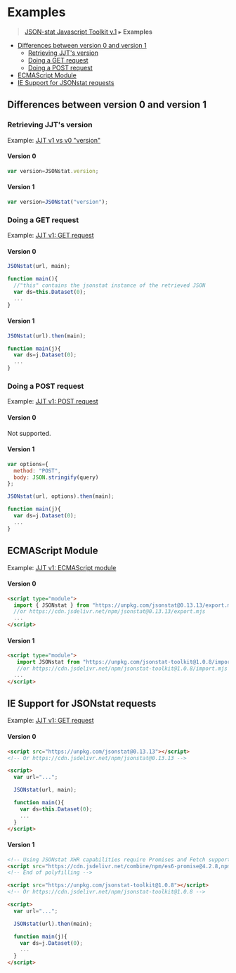 # Examples

> [JSON-stat Javascript Toolkit v.1](https://github.com/jsonstat/toolkit/blob/master/README.md) ▸ **Examples**

<ul>
  <li><a href="#differences-between-version-0-and-version-1">Differences between version 0 and version 1</a>
    <ul>
      <li><a href="#retrieving-jjts-version">Retrieving JJT's version</a></li>
      <li><a href="#doing-a-get-request">Doing a GET request</a></li>
      <li><a href="#doing-a-post-request">Doing a POST request</a></li>
    </ul>
  </li>
  <li><a href="#ecmascript-module">ECMAScript Module</a></li>
  <li><a href="#ie-support-for-jsonstat-requests">IE Support for JSONstat requests</a></li>
</ul>

## Differences between version 0 and version 1

### Retrieving JJT's version

Example: [JJT v1 vs v0 "version"](https://bl.ocks.org/badosa/73097b82e22f1b06522b4437b1112878)

#### Version 0

```js
var version=JSONstat.version;
```

#### Version 1

```js
var version=JSONstat("version");
```

### Doing a GET request

Example: [JJT v1: GET request](https://bl.ocks.org/badosa/ddd1b3783800dffa9cf7426f6042cc83)

#### Version 0

```js
JSONstat(url, main);

function main(){
  //"this" contains the jsonstat instance of the retrieved JSON
  var ds=this.Dataset(0);
  ...
}
```

#### Version 1

```js
JSONstat(url).then(main);

function main(j){
  var ds=j.Dataset(0);
  ...
}
```

### Doing a POST request

Example: [JJT v1: POST request](https://bl.ocks.org/badosa/9aecb97692d743eff6734e3a34fbc4e9)

#### Version 0

Not supported.

#### Version 1

```js
var options={
  method: "POST",
  body: JSON.stringify(query)
};

JSONstat(url, options).then(main);

function main(j){
  var ds=j.Dataset(0);
  ...
}
```

## ECMAScript Module

Example: [JJT v1: ECMAScript module](https://bl.ocks.org/badosa/c1feb27bd8214de60f430379424e12fa)

#### Version 0

```html
<script type="module">
  import { JSONstat } from "https://unpkg.com/jsonstat@0.13.13/export.mjs";
  //or https://cdn.jsdelivr.net/npm/jsonstat@0.13.13/export.mjs
  ...
</script>  
```

#### Version 1

```html
<script type="module">
   import JSONstat from "https://unpkg.com/jsonstat-toolkit@1.0.8/import.mjs";
   //or https://cdn.jsdelivr.net/npm/jsonstat-toolkit@1.0.8/import.mjs
  ...
</script>  
```


## IE Support for JSONstat requests

Example: [JJT v1: GET request](https://bl.ocks.org/badosa/ddd1b3783800dffa9cf7426f6042cc83)

#### Version 0

```html
<script src="https://unpkg.com/jsonstat@0.13.13"></script>
<!-- Or https://cdn.jsdelivr.net/npm/jsonstat@0.13.13 -->

<script>
  var url="...";

  JSONstat(url, main);

  function main(){
    var ds=this.Dataset(0);
    ...
  }
</script>
```

#### Version 1

```html
<!-- Using JSONstat XHR capabilities require Promises and Fetch support -->
<script src="https://cdn.jsdelivr.net/combine/npm/es6-promise@4.2.8,npm/whatwg-fetch@3.0.0"></script>
<!-- End of polyfilling -->

<script src="https://unpkg.com/jsonstat-toolkit@1.0.8"></script>
<!-- Or https://cdn.jsdelivr.net/npm/jsonstat-toolkit@1.0.8 -->

<script>
  var url="...";

  JSONstat(url).then(main);

  function main(j){
    var ds=j.Dataset(0);
    ...
  }
</script>
```
